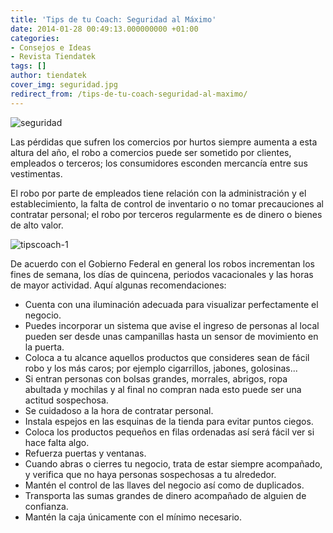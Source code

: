 ```yaml
---
title: 'Tips de tu Coach: Seguridad al Máximo'
date: 2014-01-28 00:49:13.000000000 +01:00
categories:
- Consejos e Ideas
- Revista Tiendatek
tags: []
author: tiendatek
cover_img: seguridad.jpg
redirect_from: /tips-de-tu-coach-seguridad-al-maximo/
---
```

![seguridad]({{site.baseurl}}/assets/blog/seguridad.jpg)

Las pérdidas que sufren los comercios por hurtos siempre aumenta a esta
altura del año, el robo a comercios puede ser sometido por clientes,
empleados o terceros; los consumidores esconden mercancía entre sus
vestimentas.

El robo por parte de empleados tiene relación con la administración y el
establecimiento, la falta de control de inventario o no tomar
precauciones al contratar personal; el robo por terceros regularmente es
de dinero o bienes de alto valor.

![tipscoach-1]({{site.baseurl}}/assets/blog/tipscoach-1.jpg)

De acuerdo con el Gobierno Federal en general los robos incrementan los
fines de semana, los días de quincena, periodos vacacionales y las horas
de mayor actividad. Aquí algunas recomendaciones:

-   Cuenta con una iluminación adecuada para visualizar perfectamente el
    negocio.
-   Puedes incorporar un sistema que avise el ingreso de personas al
    local pueden ser desde unas campanillas hasta un sensor de
    movimiento en la puerta.
-   Coloca a tu alcance aquellos productos que consideres sean de fácil
    robo y los más caros; por ejemplo cigarrillos, jabones, golosinas...
-   Si entran personas con bolsas grandes, morrales, abrigos, ropa
    abultada y mochilas y al final no compran nada esto puede ser una
    actitud sospechosa.
-   Se cuidadoso a la hora de contratar personal.
-   Instala espejos en las esquinas de la tienda para evitar puntos
    ciegos.
-   Coloca los productos pequeños en filas ordenadas así será fácil ver
    si hace falta algo.
-   Refuerza puertas y ventanas.
-   Cuando abras o cierres tu negocio, trata de estar siempre
    acompañado, y verifica que no haya personas sospechosas a tu
    alrededor.
-   Mantén el control de las llaves del negocio así como de duplicados.
-   Transporta las sumas grandes de dinero acompañado de alguien de
    confianza.
-   Mantén la caja únicamente con el mínimo necesario.